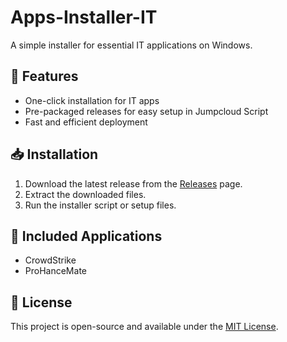 # Apps-Installer-IT

A simple installer for essential IT applications on Windows.

## 🚀 Features
- One-click installation for IT apps  
- Pre-packaged releases for easy setup in Jumpcloud Script
- Fast and efficient deployment  

## 📥 Installation  
1. Download the latest release from the [Releases](https://github.com/Ychandan-ksolves/Apps-Installer-IT/releases) page.  
2. Extract the downloaded files.  
3. Run the installer script or setup files.  

## 📜 Included Applications  
- CrowdStrike 
- ProHanceMate

## 📄 License  
This project is open-source and available under the [MIT License](LICENSE).  
